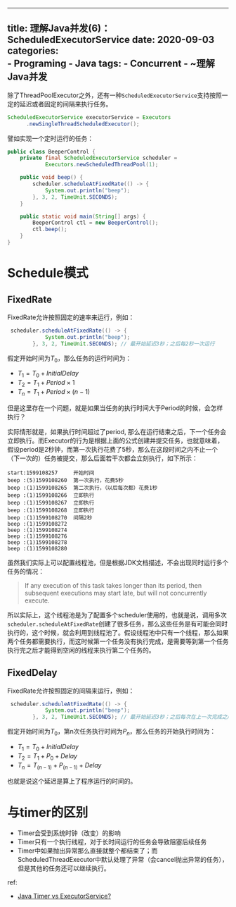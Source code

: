 
---
title: 理解Java并发(6)：ScheduledExecutorService
date: 2020-09-03
categories:  
    - Programing
    - Java
tags:
    - Concurrent
    - ~理解Java并发
---
除了ThreadPoolExecutor之外，还有一种`ScheduledExecutorService`支持按照一定的延迟或者固定的间隔来执行任务。

```java
ScheduledExecutorService executorService = Executors
	  .newSingleThreadScheduledExecutor();
```

<!-- more -->
譬如实现一个定时运行的任务：

```java
public class BeeperControl {
    private final ScheduledExecutorService scheduler =
            Executors.newScheduledThreadPool(1);

    public void beep() {
        scheduler.scheduleAtFixedRate(() -> {
            System.out.println("beep");
        }, 3, 2, TimeUnit.SECONDS);
    }

    public static void main(String[] args) {
        BeeperControl ctl = new BeeperControl();
        ctl.beep();
    }
}
```
#  Schedule模式
## FixedRate
FixedRate允许按照固定的速率来运行，例如：

```java
 scheduler.scheduleAtFixedRate(() -> {
            System.out.println("beep");
        }, 3, 2, TimeUnit.SECONDS); // 最开始延迟3秒；之后每2秒一次运行
```

假定开始时间为$T_0$，那么任务的运行时间为：

* $T_1 = T_0 + InitialDelay$
* $T_2 = T_1 + Period \times 1$
* $T_n = T_1 + Period \times (n - 1)$

但是这里存在一个问题，就是如果当任务的执行时间大于Period的时候，会怎样执行？

实际情形就是，如果执行时间超过了period, 那么在运行结束之后，下一个任务会立即执行。而Executor的行为是根据上面的公式创建并提交任务，也就意味着，假设period是2秒钟，而第一次执行花费了5秒，那么在这段时间之内不止一个（下一次的）任务被提交，那么后面若干次都会立刻执行，如下所示：

```
start:1599108257     开始时间
beep :(5)1599108260  第一次执行，花费5秒
beep :(1)1599108265  第二次执行，（以后每次都）花费1秒
beep :(1)1599108266  立即执行
beep :(1)1599108267  立即执行
beep :(1)1599108268  立即执行
beep :(1)1599108270  间隔2秒
beep :(1)1599108272
beep :(1)1599108274
beep :(1)1599108276
beep :(1)1599108278
beep :(1)1599108280
```

虽然我们实际上可以配置线程池，但是根据JDK文档描述，不会出现同时运行多个任务的情况：

> If any execution of this task takes longer than its period, then subsequent executions may start late, but will not concurrently execute.

所以实际上，这个线程池是为了配置多个scheduler使用的，也就是说，调用多次`scheduler.scheduleAtFixedRate`创建了很多任务，那么这些任务是有可能会同时执行的，这个时候，就会利用到线程池了。假设线程池中只有一个线程，那么如果两个任务都需要执行，而这时候第一个任务没有执行完成，是需要等到第一个任务执行完之后才能得到空闲的线程来执行第二个任务的。

## FixedDelay
FixedRate允许按照固定的间隔来运行，例如：

```java
 scheduler.scheduleAtFixedRate(() -> {
            System.out.println("beep");
        }, 3, 2, TimeUnit.SECONDS); // 最开始延迟3秒；之后每次在上一次完成之后延迟2秒执行
```

假定开始时间为$T_0$，第n次任务执行时间为$P_n$，那么任务的开始执行时间为：

* $T_1 = T_0 + InitialDelay$
* $T_2 = T_1 + P_0 + Delay$
* $T_n = T_(n-1) + P_(n-1) + Delay$

也就是说这个延迟是算上了程序运行的时间的。

# 与timer的区别

* Timer会受到系统时钟（改变）的影响
* Timer只有一个执行线程，对于长时间运行的任务会导致阻塞后续任务
* Timer中如果抛出异常那么直接就整个都结束了；而ScheduledThreadExecutor中默认处理了异常（会cancel抛出异常的任务），但是其他的任务还可以继续执行。

ref:

* [Java Timer vs ExecutorService?](https://stackoverflow.com/questions/409932/java-timer-vs-executorservice)